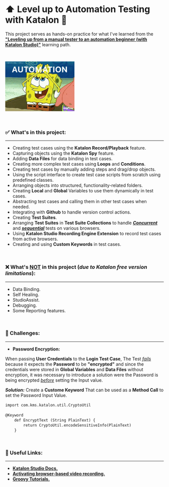 # ⬆️ Level up to Automation Testing with Katalon 🧪

This project serves as hands-on practice for what I've learned from the 
[**"Leveling up from a manual tester to an automation beginner (with Katalon Studio)"**](https://academy.katalon.com/learning-path/fresher-automation-engineer/) learning path.

<br>

![It's Automation, Baby!](./automation-audio-engineer.gif)

<br>

### ✅ What's in this project:

<hr>

* Creating test cases using the **Katalon Record/Playback** feature.
* Capturing objects using the **Katalon Spy** feature.
* Adding **Data Files** for data binding in test cases.
* Creating more complex test cases using **Loops** and **Conditions**.
* Creating test cases by manually adding steps and drag/drop objects.
* Using the script interface to create test case scripts from scratch using predefined classes.
* Arranging objects into structured, functionality-related folders.
* Creating **Local** and **Global** Variables to use them dynamically in test cases.
* Abstracting test cases and calling them in other test cases when needed.
* Integrating with **Github** to handle version control actions.
* Creating **Test Suites**.
* Arranging **Test Suites** in **Test Suite Collections** to handle <u>***Concurrent***</u> and <u>***sequential***</u> tests on various browsers.
* Using **Katalon Studio Recording Engine Extension** to record test cases from active browsers.
* Creating and using **Custom Keywords** in test cases.

<br>


### ❌ What's <u>NOT</u> in this project (***due to Katalon free version limitations***):

<hr>

* Data Binding.
* Self Healing.
* StudioAssist.
* Debugging.
* Some Reporting features.

<br>

### 🧗 Challenges:

<hr>

* **Password Encryption:**

When passing **User Credentials** to the **Login Test Case**, The Test <u>*fails*</u> because it expects the **Password** to be **"encrypted"** and since the credentials were stored in **Global Variables** and **Data Files** without encryption, it was necessary to introduce a solution were the Password is being encrypted <u>*before*</u> setting the Input value.

***Solution:*** Create a **Custome Keyword** That can be used as a **Method Call** to set the Password Input Value.

```{groovy}
import com.kms.katalon.util.CryptoUtil

@Keyword
	def EncryptText (String PlainText) {
		return CryptoUtil.encodeSensitiveInfo(PlainText)
	}

```

<br>

### 🔗 Useful Links:

<hr>

* [**Katalon Studio Docs.**](https://docs.katalon.com/katalon-studio/about-katalon-studio)
* [**Activating browser-based video recording.**](https://docs.katalon.com/katalon-studio/test-reports/generate-test-reports/generate-browser-based-videos-in-katalon-studio-reports)
* [**Groovy Tutorials.**](https://www.tutorialspoint.com/groovy/index.htm)


